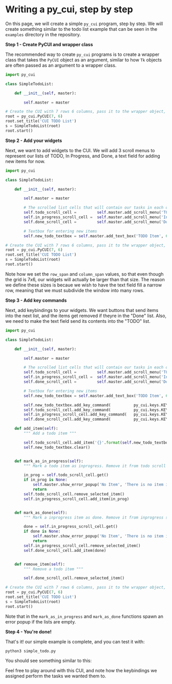 # Writing a py_cui, step by step

On this page, we will create a simple `py_cui` program, step by step. We will create something similar to the todo list example that can be seen in the `examples` directory in the repository.

**Step 1 - Create PyCUI and wrapper class**

The recommended way to create `py_cui` programs is to create a wrapper class that takes the `PyCUI` object as an argument, similar to how `Tk` objects are often passed as an argument to a wrapper class.

```Python
import py_cui

class SimpleTodoList:

    def __init__(self, master):

        self.master = master

# Create the CUI with 7 rows 6 columns, pass it to the wrapper object, and start it
root = py_cui.PyCUI(7, 6)
root.set_title('CUI TODO List')
s = SimpleTodoList(root)
root.start()
```

**Step 2 - Add your widgets**

Next, we want to add widgets to the CUI. We will add 3 scroll menus to represent our lists of TODO, In Progress, and Done, a text field for adding new items for now.

```Python
import py_cui

class SimpleTodoList:

    def __init__(self, master):

        self.master = master

        # The scrolled list cells that will contain our tasks in each of the three categories
        self.todo_scroll_cell =         self.master.add_scroll_menu('TODO',         0, 0, row_span=6, column_span=2)
        self.in_progress_scroll_cell =  self.master.add_scroll_menu('In Progress',  0, 2, row_span=7, column_span=2)
        self.done_scroll_cell =         self.master.add_scroll_menu('Done',         0, 4, row_span=7, column_span=2)

        # Textbox for entering new items
        self.new_todo_textbox = self.master.add_text_box('TODO Item', 6, 0, column_span=2)

# Create the CUI with 7 rows 6 columns, pass it to the wrapper object, and start it
root = py_cui.PyCUI(7, 6)
root.set_title('CUI TODO List')
s = SimpleTodoList(root)
root.start()
```
Note how we set the `row_span` and `column_span` values, so that even though the grid is 7x6, our widgets will actually be larger than that size. The reason we define these sizes is becaue we wish to have the text field fill a narrow row, meaning that we must subdivide the window into many rows.

**Step 3 - Add key commands**

Next, add keybindings to your widgets. We want buttons that send items into the next list, and the items get removed if theyre in the "Done" list. Also, we need to make the text field send its contents into the "TODO" list.

```Python
import py_cui

class SimpleTodoList:

    def __init__(self, master):

        self.master = master

        # The scrolled list cells that will contain our tasks in each of the three categories
        self.todo_scroll_cell =         self.master.add_scroll_menu('TODO',         0, 0, row_span=6, column_span=2)
        self.in_progress_scroll_cell =  self.master.add_scroll_menu('In Progress',  0, 2, row_span=7, column_span=2)
        self.done_scroll_cell =         self.master.add_scroll_menu('Done',         0, 4, row_span=7, column_span=2)

        # Textbox for entering new items
        self.new_todo_textbox = self.master.add_text_box('TODO Item', 6, 0, column_span=2)

        self.new_todo_textbox.add_key_command(          py_cui.keys.KEY_ENTER, self.add_item)
        self.todo_scroll_cell.add_key_command(          py_cui.keys.KEY_ENTER, self.mark_as_in_progress)
        self.in_progress_scroll_cell.add_key_command(   py_cui.keys.KEY_ENTER, self.mark_as_done)
        self.done_scroll_cell.add_key_command(          py_cui.keys.KEY_ENTER, self.remove_item)

    def add_item(self):
        """ Add a todo item """

        self.todo_scroll_cell.add_item('{}'.format(self.new_todo_textbox.get()))
        self.new_todo_textbox.clear()


    def mark_as_in_progress(self):
        """ Mark a todo item as inprogress. Remove it from todo scroll list, add it to in progress list, or show error popup if no tasks """

        in_prog = self.todo_scroll_cell.get()
        if in_prog is None:
            self.master.show_error_popup('No Item', 'There is no item in the list to mark as in progress')
            return
        self.todo_scroll_cell.remove_selected_item()
        self.in_progress_scroll_cell.add_item(in_prog)


    def mark_as_done(self):
        """ Mark a inprogress item as done. Remove it from inprogress scroll list, add it to done list, or show error popup if no tasks """

        done = self.in_progress_scroll_cell.get()
        if done is None:
            self.master.show_error_popup('No Item', 'There is no item in the list to mark as done')
            return
        self.in_progress_scroll_cell.remove_selected_item()
        self.done_scroll_cell.add_item(done)


    def remove_item(self):
        """ Remove a todo item """

        self.done_scroll_cell.remove_selected_item()

# Create the CUI with 7 rows 6 columns, pass it to the wrapper object, and start it
root = py_cui.PyCUI(7, 6)
root.set_title('CUI TODO List')
s = SimpleTodoList(root)
root.start()
```

Note that in the `mark_as_in_progress` and `mark_as_done` functions spawn an error popup if the lists are empty.

**Step 4 - You're done!**

That's it! our simple example is complete, and you can test it with:
```
python3 simple_todo.py
```
You should see something similar to this:

Feel free to play around with this CUI, and note how the keybindings we assigned perform the tasks we wanted them to.